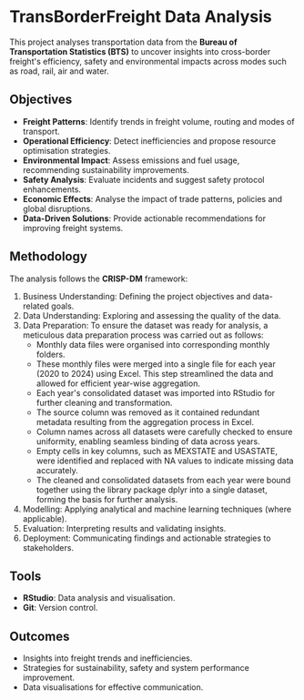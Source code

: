 # TransBorderFreight Data Analysis

This project analyses transportation data from the **Bureau of Transportation Statistics (BTS)** to uncover insights into cross-border freight's efficiency, safety and environmental impacts across modes such as road, rail, air and water.

## Objectives
- **Freight Patterns**: Identify trends in freight volume, routing and modes of transport.
- **Operational Efficiency**: Detect inefficiencies and propose resource optimisation strategies.
- **Environmental Impact**: Assess emissions and fuel usage, recommending sustainability improvements.
- **Safety Analysis**: Evaluate incidents and suggest safety protocol enhancements.
- **Economic Effects**: Analyse the impact of trade patterns, policies and global disruptions.
- **Data-Driven Solutions**: Provide actionable recommendations for improving freight systems.

## Methodology
The analysis follows the **CRISP-DM** framework:
1. Business Understanding: Defining the project objectives and data-related goals.
2. Data Understanding: Exploring and assessing the quality of the data.
3. Data Preparation: To ensure the dataset was ready for analysis, a meticulous data preparation process was carried out as follows:
   - Monthly data files were organised into corresponding monthly folders.
   - These monthly files were merged into a single file for each year (2020 to 2024) using Excel. This step streamlined the data and allowed for efficient year-wise aggregation.
   - Each year's consolidated dataset was imported into RStudio for further cleaning and transformation.
   - The source column was removed as it contained redundant metadata resulting from the aggregation process in Excel.
   - Column names across all datasets were carefully checked to ensure uniformity, enabling seamless binding of data across years.
   - Empty cells in key columns, such as MEXSTATE and USASTATE, were identified and replaced with NA values to indicate missing data accurately.
   - The cleaned and consolidated datasets from each year were bound together using the library package dplyr into a single dataset, forming the basis for further analysis.
5. Modelling: Applying analytical and machine learning techniques (where applicable).
6. Evaluation: Interpreting results and validating insights.
7. Deployment: Communicating findings and actionable strategies to stakeholders.

## Tools
- **RStudio**: Data analysis and visualisation.
- **Git**: Version control.

## Outcomes
- Insights into freight trends and inefficiencies.
- Strategies for sustainability, safety and system performance improvement.
- Data visualisations for effective communication.

